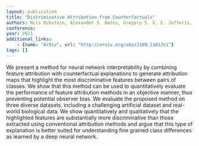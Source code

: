 ```yaml
---
layout: publication
title: "Discriminative Attribution from Counterfactuals"
authors: Nils Eckstein, Alexander S. Bates, Gregory S. X. E. Jefferis, Jan Funke
conference: 
year: 2021
additional_links: 
    - {name: "ArXiv", url: "http://arxiv.org/abs/2109.13412v1"}
tags: []
---
```

We present a method for neural network interpretability by combining feature
attribution with counterfactual explanations to generate attribution maps that
highlight the most discriminative features between pairs of classes. We show
that this method can be used to quantitatively evaluate the performance of
feature attribution methods in an objective manner, thus preventing potential
observer bias. We evaluate the proposed method on three diverse datasets,
including a challenging artificial dataset and real-world biological data. We
show quantitatively and qualitatively that the highlighted features are
substantially more discriminative than those extracted using conventional
attribution methods and argue that this type of explanation is better suited
for understanding fine grained class differences as learned by a deep neural
network.